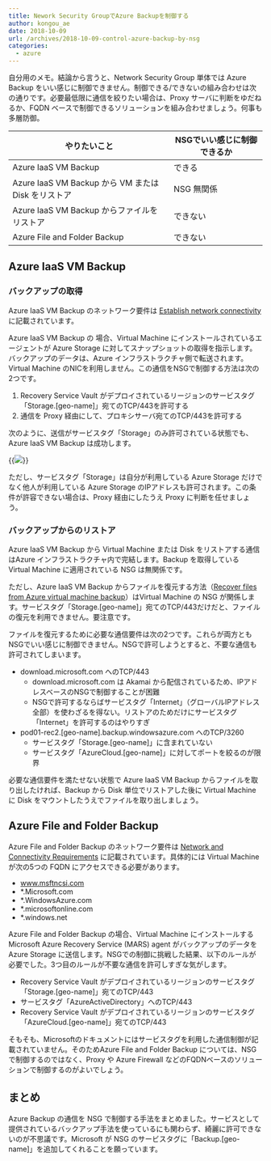 ```yaml
---
title: Nework Security GroupでAzure Backupを制御する
author: kongou_ae
date: 2018-10-09
url: /archives/2018-10-09-control-azure-backup-by-nsg
categories:
  - azure
---
```


自分用のメモ。結論から言うと、Network Security Group 単体では Azure Backup をいい感じに制御できません。制御できる/できないの組み合わせは次の通りです。必要最低限に通信を絞りたい場合は、Proxy サーバに判断をゆだねるか、FQDN ベースで制御できるソリューションを組み合わせましょう。何事も多層防御。

|やりたいこと|NSGでいい感じに制御できるか|
|-----------|----------------|
|Azure IaaS VM Backup | できる |
|Azure IaaS VM Backup から VM または Disk をリストア| NSG 無関係 |
|Azure IaaS VM Backup からファイルをリストア | できない |
|Azure File and Folder Backup | できない |

## Azure IaaS VM Backup

### バックアップの取得

Azure IaaS VM Backup のネットワーク要件は [Establish network connectivity](https://docs.microsoft.com/en-us/azure/backup/backup-azure-arm-vms-prepare#establish-network-connectivity) に記載されています。

Azure IaaS VM Backup の 場合、Virtual Machine にインストールされているエージェントが Azure Storage に対してスナップショットの取得を指示します。バックアップのデータは、Azure インフラストラクチャ側で転送されます。Virtual Machine のNICを利用しません。この通信をNSGで制御する方法は次の2つです。

1. Recovery Service Vault がデプロイされているリージョンのサービスタグ「Storage.[geo-name]」宛てのTCP/443を許可する
1. 通信を Proxy 経由にして、プロキシサーバ宛てのTCP/443を許可する

次のように、送信がサービスタグ「Storage」のみ許可されている状態でも、Azure IaaS VM Backup は成功します。

{{<img src="./../../images/2018-1009-001.png">}}

ただし、サービスタグ「Storage」は自分が利用している Azure Storage だけでなく他人が利用している Azure Storage のIPアドレスも許可されます。この条件が許容できない場合は、Proxy 経由にしたうえ Proxy に判断を任せましょう。

### バックアップからのリストア

Azure IaaS VM Backup から Virtual Machine または Disk をリストアする通信はAzure インフラストラクチャ内で完結します。Backup を取得している Virtual Machine に適用されている NSG は無関係です。

ただし、Azure IaaS VM Backup からファイルを復元する方法（[Recover files from Azure virtual machine backup](https://docs.microsoft.com/ja-jp/azure/backup/backup-azure-restore-files-from-vm)）はVirtual Machine の NSG が関係します。サービスタグ「Storage.[geo-name]」宛てのTCP/443だけだと、ファイルの復元を利用できません。要注意です。

ファイルを復元するために必要な通信要件は次の2つです。これらが両方ともNSGでいい感じに制御できません。NSGで許可しようとすると、不要な通信も許可されてしまいます。

- download.microsoft.com へのTCP/443
    - download.microsoft.com は Akamai から配信されているため、IPアドレスベースのNSGで制御することが困難
    - NSGで許可するならばサービスタグ「Internet」（グローバルIPアドレス全部）を使わざるを得ない。リストアのためだけにサービスタグ「Internet」を許可するのはやりすぎ
- pod01-rec2.[geo-name].backup.windowsazure.com へのTCP/3260
    - サービスタグ「Storage.[geo-name]」に含まれていない
    - サービスタグ「AzureCloud.[geo-name]」に対してポートを絞るのが限界

必要な通信要件を満たせない状態で Azure IaaS VM Backup からファイルを取り出したければ、Backup から Disk 単位でリストアした後に Virtual Machine に Disk をマウントしたうえでファイルを取り出しましょう。

## Azure File and Folder Backup

Azure File and Folder Backup のネットワーク要件は [Network and Connectivity Requirements](https://docs.microsoft.com/ja-jp/azure/backup/backup-configure-vault#network-and-connectivity-requirements) に記載されています。具体的には Virtual Machine が次の5つの FQDN にアクセスできる必要があります。

- www.msftncsi.com
- *.Microsoft.com
- *.WindowsAzure.com
- *.microsoftonline.com
- *.windows.net

Azure File and Folder Backup の場合、Virtual Machine にインストールする Microsoft Azure Recovery Service (MARS) agent がバックアップのデータを Azure Storage に送信します。NSGでの制御に挑戦した結果、以下のルールが必要でした。3つ目のルールが不要な通信を許可しすぎな気がします。

- Recovery Service Vault がデプロイされているリージョンのサービスタグ「Storage.[geo-name]」宛てのTCP/443
- サービスタグ「AzureActiveDirectory」へのTCP/443
- Recovery Service Vault がデプロイされているリージョンのサービスタグ「AzureCloud.[geo-name]」宛てのTCP/443

そもそも、Microsoftのドキュメントにはサービスタグを利用した通信制御が記載されていません。そのためAzure File and Folder Backup については、NSG で制御するのではなく、Proxy や Azure Firewall などのFQDNベースのソリューションで制御するのがよいでしょう。

## まとめ

Azure Backup の通信を NSG で制御する手法をまとめました。サービスとして提供されているバックアップ手法を使っているにも関わらず、綺麗に許可できないのが不思議です。Microsoft が NSG のサービスタグに「Backup.[geo-name]」を追加してくれることを願っています。
